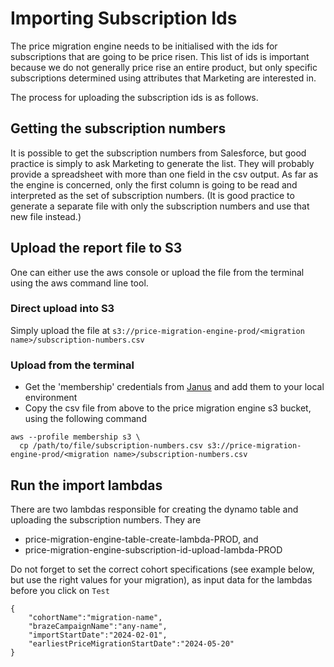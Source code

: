 # Importing Subscription Ids

The price migration engine needs to be initialised with the ids for subscriptions that are going to be price risen. This list of ids is important because we do not generally price rise an entire product, but only specific subscriptions determined using attributes that Marketing are interested in.

The process for uploading the subscription ids is as follows.

## Getting the subscription numbers

It is possible to get the subscription numbers from Salesforce, but good practice is simply to ask Marketing to generate the list. They will probably provide a spreadsheet with more than one field in the csv output. As far as the engine is concerned, only the first column is going to be read and interpreted as the set of subscription numbers. (It is good practice to generate a separate file with only the subscription numbers and use that new file instead.)

## Upload the report file to S3

One can either use the aws console or upload the file from the terminal using the aws command line tool. 

### Direct upload into S3

Simply upload the file at `s3://price-migration-engine-prod/<migration name>/subscription-numbers.csv`

### Upload from the terminal

- Get the 'membership' credentials from [Janus](https://janus.gutools.co.uk/) and add them to your local environment
- Copy the csv file from above to the price migration engine s3 bucket, using the following command

```
aws --profile membership s3 \
  cp /path/to/file/subscription-numbers.csv s3://price-migration-engine-prod/<migration name>/subscription-numbers.csv
```

## Run the import lambdas

There are two lambdas responsible for creating the dynamo table and uploading the subscription numbers. They are 
  - price-migration-engine-table-create-lambda-PROD, and
  - price-migration-engine-subscription-id-upload-lambda-PROD

Do not forget to set the correct cohort specifications (see example below, but use the right values for your migration), as input data for the lambdas before you click on `Test`

```
{
    "cohortName":"migration-name",
    "brazeCampaignName":"any-name",
    "importStartDate":"2024-02-01",
    "earliestPriceMigrationStartDate":"2024-05-20" 
}
```

